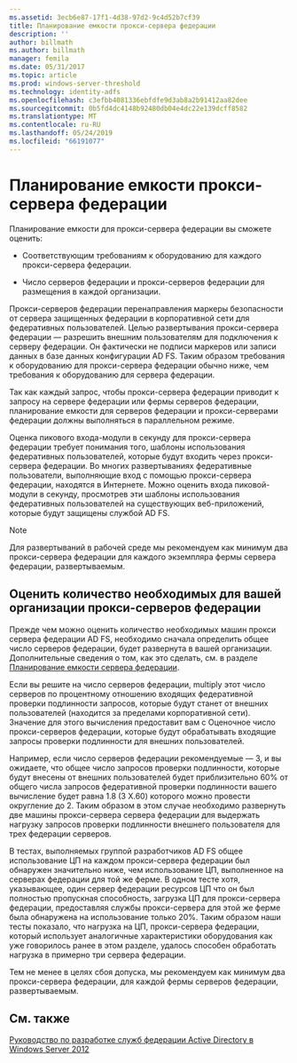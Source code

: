 ```yaml
---
ms.assetid: 3ecb6e87-17f1-4d38-97d2-9c4d52b7cf39
title: Планирование емкости прокси-сервера федерации
description: ''
author: billmath
ms.author: billmath
manager: femila
ms.date: 05/31/2017
ms.topic: article
ms.prod: windows-server-threshold
ms.technology: identity-adfs
ms.openlocfilehash: c3efbb4081336ebfdfe9d3ab8a2b91412aa82dee
ms.sourcegitcommit: 0b5fd4dc4148b92480db04e4dc22e139dcff8582
ms.translationtype: MT
ms.contentlocale: ru-RU
ms.lasthandoff: 05/24/2019
ms.locfileid: "66191077"
---
```

# <a name="planning-for-federation-server-proxy-capacity"></a>Планирование емкости прокси-сервера федерации

Планирование емкости для прокси-сервера федерации вы сможете оценить:  
  
-   Соответствующим требованиям к оборудованию для каждого прокси-сервера федерации.  
  
-   Число серверов федерации и прокси-серверов федерации для размещения в каждой организации.  
  
Прокси-серверов федерации перенаправления маркеры безопасности от сервера защищенных федерации в корпоративной сети для федеративных пользователей. Целью развертывания прокси-сервера федерации — разрешить внешним пользователям для подключения к серверу федерации. Он фактически не подписи маркеров или записи данных в базе данных конфигурации AD FS. Таким образом требования к оборудованию для прокси-сервера федерации обычно ниже, чем требования к оборудованию для сервера федерации.  
  
Так как каждый запрос, чтобы прокси-сервера федерации приводит к запросу на сервере федерации или фермы серверов федерации, планирование емкости для серверов федерации и прокси-серверами федерации должны выполняться в параллельном режиме.  
  
Оценка пикового входа\-модули в секунду для прокси-сервера федерации требует понимания того, шаблоны использования федеративных пользователей, которые будут входить через прокси-сервера федерации. Во многих развертываниях федеративные пользователи, выполняющие вход с помощью прокси-сервера федерации, находятся в Интернете. Можно оценить входа пиковой\-модули в секунду, просмотрев эти шаблоны использования федеративных пользователей на существующих веб-приложений, которые будут защищены службой AD FS.  
  
> [!NOTE]  
> Для развертываний в рабочей среде мы рекомендуем как минимум два прокси-сервера федерации для каждого экземпляра фермы сервера федерации, развертываемым.  
  
## <a name="estimate-the-number-of-federation-server-proxies-required-for-your-organization"></a>Оценить количество необходимых для вашей организации прокси-серверов федерации  
Прежде чем можно оценить количество необходимых машин прокси сервера федерации AD FS, необходимо сначала определить общее число серверов федерации, будет развернута в вашей организации. Дополнительные сведения о том, как это сделать, см. в разделе [Планирование емкости сервера федерации](Planning-for-Federation-Server-Capacity.md).  
  
Если вы решите на число серверов федерации, multiply этот число серверов по процентному отношению входящих федеративной проверки подлинности запросов, которые будут станет от внешних пользователей \(находится за пределами корпоративной сети\). Значение для этого вычисления предоставит вам с Оценочное число прокси-серверов федерации, которые будут обрабатывать входящие запросы проверки подлинности для внешних пользователей.  
  
Например, если число серверов федерации рекомендуемые — 3, и вы ожидаете, что общее число запросов проверки подлинности, которые будут внесены от внешних пользователей будет приблизительно 60% от общего числа запросов федеративной проверки подлинности вашего вычисление будет равна 1.8 \(3 X.60\) которого можно провести округление до 2.  Таким образом в этом случае необходимо развернуть две машины прокси-сервера сервера федерации для выдержать нагрузку запросов проверки подлинности внешнего пользователя для трех федерации серверов.  
  
В тестах, выполняемых группой разработчиков AD FS общее использование ЦП на каждом прокси-сервера федерации был обнаружен значительно ниже, чем использование ЦП, выполненное на серверах федерации для той же ферме.  В одном тесте хотя, указывающее, один сервер федерации ресурсов ЦП что он был полностью пропускная способность, загрузка ЦП для прокси-сервера федерации, предоставляя службы прокси-сервера для этой же ферме была обнаружена на использование только 20%. Таким образом наши тесты показало, что нагрузка на ЦП, прокси-сервера федерации, который использует аналогичные характеристики оборудования как уже говорилось ранее в этом разделе, удалось способен обработать нагрузка в примерно три сервера федерации.  
  
Тем не менее в целях сбоя допуска, мы рекомендуем как минимум два прокси-сервера федерации, для каждой фермы серверов федерации, развертываемым.  
  
## <a name="see-also"></a>См. также
[Руководство по разработке служб федерации Active Directory в Windows Server 2012](AD-FS-Design-Guide-in-Windows-Server-2012.md)
